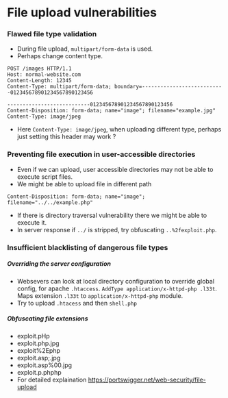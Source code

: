 # File upload vulnerabilities

### Flawed file type validation
 - During file upload, `multipart/form-data` is used.
 - Perhaps change content type.
```
POST /images HTTP/1.1
Host: normal-website.com
Content-Length: 12345
Content-Type: multipart/form-data; boundary=---------------------------012345678901234567890123456

---------------------------012345678901234567890123456
Content-Disposition: form-data; name="image"; filename="example.jpg"
Content-Type: image/jpeg
```
 - Here `Content-Type: image/jpeg`, when uploading different type, perhaps just setting this header may work ?

### Preventing file execution in user-accessible directories
 - Even if we can upload, user accessible directories may not be able to execute script files.
 - We might be able to upload file in different path
```
Content-Disposition: form-data; name="image"; filename="../../example.php"
```
 - If there is directory traversal vulnerability there we might be able to execute it.
 - In server response if `../` is stripped, try obfuscating `..%2fexploit.php`.

### Insufficient blacklisting of dangerous file types
##### Overriding the server configuration
 - Websevers can look at local directory configuration to override global config, for apache `.htaccess`. `AddType application/x-httpd-php .l33t`. Maps extension `.l33t` to `application/x-httpd-php` module.
 - Try to upload `.htacess` and then `shell.php`

##### Obfuscating file extensions
 - exploit.pHp
 - exploit.php.jpg
 - exploit%2Ephp
 - exploit.asp;.jpg
 - exploit.asp%00.jpg
 - exploit.p.phphp
 - For detailed explaination https://portswigger.net/web-security/file-upload 
